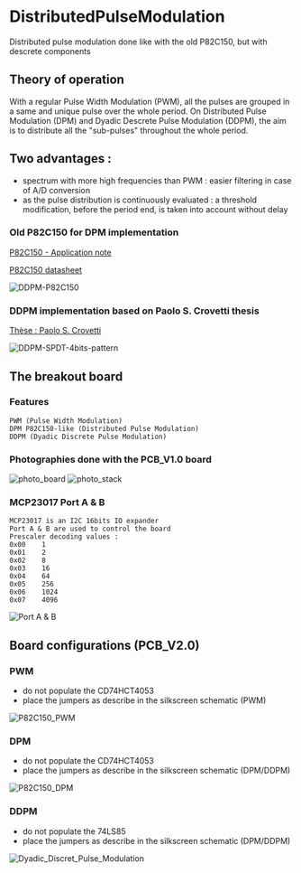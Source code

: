 # DistributedPulseModulation

Distributed pulse modulation done like with the old P82C150, but with descrete components

## Theory of operation

With a regular Pulse Width Modulation (PWM), all the pulses are grouped in a same and unique pulse over the whole period.
On Distributed Pulse Modulation (DPM) and Dyadic Descrete Pulse Modulation (DDPM), the aim is to distribute all the "sub-pulses" throughout the whole period.

## Two advantages :
* spectrum with more high frequencies than PWM : easier filtering in case of A/D conversion
* as the pulse distribution is continuously evaluated : a threshold modification, before the period end, is taken into account without delay

### Old P82C150 for DPM implementation
[P82C150 - Application note](https://www.nxp.com/docs/en/application-note/AN94088.pdf)

[P82C150 datasheet](https://www.digchip.com/datasheets/parts/datasheet/364/P82C150AHT-pdf.php)

![DDPM-P82C150](./img/DDPM-P82C150.jpg)

### DDPM implementation based on Paolo S. Crovetti thesis
[Thèse : Paolo S. Crovetti](https://www.researchgate.net/publication/309012492_All-Digital_High_Resolution_DA_Conversion_by_Dyadic_Digital_Pulse_Modulation)

![DDPM-SPDT-4bits-pattern](./img/DDPM-SPDT-4bits-pattern.jpg)


## The breakout board

###  Features
	PWM (Pulse Width Modulation)
	DPM P82C150-like (Distributed Pulse Modulation)
	DDPM (Dyadic Discrete Pulse Modulation)

### Photographies done with the PCB_V1.0 board
![photo_board](./img/photo_board.jpg)
![photo_stack](./img/photo_stack.jpg)

### MCP23017 Port A & B

	MCP23017 is an I2C 16bits IO expander
	Port A & B are used to control the board
	Prescaler decoding values :
	0x00	1
	0x01	2
	0x02	8
	0x03	16
	0x04	64
	0x05	256
	0x06	1024
	0x07	4096

![Port A & B](./img/MCP23017_portA_B.jpg)

## Board configurations (PCB_V2.0)

### PWM

* do not populate the CD74HCT4053
* place the jumpers as describe in the silkscreen schematic (PWM)

![P82C150_PWM](./img/P82C150_PWM.png)

### DPM

* do not populate the CD74HCT4053
* place the jumpers as describe in the silkscreen schematic (DPM/DDPM)

![P82C150_DPM](./img/P82C150_DPM.png)

### DDPM

* do not populate the 74LS85
* place the jumpers as describe in the silkscreen schematic (DPM/DDPM)

![Dyadic_Discret_Pulse_Modulation](./img/Dyadic_Discret_Pulse_Modulation.png)
